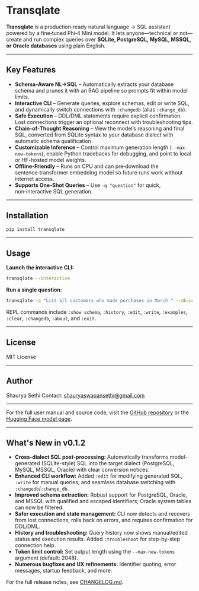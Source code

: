 # Transqlate

**Transqlate** is a production‑ready natural language → SQL assistant powered by a fine‑tuned Phi‑4 Mini model.
It lets anyone—technical or not—create and run complex queries over **SQLite, PostgreSQL, MySQL, MSSQL, or Oracle databases** using plain English.

---

## Key Features

* **Schema‑Aware NL→SQL** – Automatically extracts your database schema and prunes it with an RAG pipeline so prompts fit within model limits.
* **Interactive CLI** – Generate queries, explore schemas, edit or write SQL, and dynamically switch connections with `:changedb` (alias `:change_db`).
* **Safe Execution** – DDL/DML statements require explicit confirmation. Lost connections trigger an optional reconnect with troubleshooting tips.
* **Chain‑of‑Thought Reasoning** – View the model’s reasoning and final SQL, converted from SQLite syntax to your database dialect with automatic schema qualification.
* **Customizable Inference** – Control maximum generation length (`--max-new-tokens`), enable Python tracebacks for debugging, and point to local or HF-hosted model weights.
* **Offline‑Friendly** – Runs on CPU and can pre‑download the sentence‑transformer embedding model so future runs work without internet access.
* **Supports One‑Shot Queries** – Use `-q "question"` for quick, non‑interactive SQL generation.

---

## Installation

```bash
pip install transqlate
```

---

## Usage

**Launch the interactive CLI:**

```bash
transqlate --interactive
```

**Run a single question:**

```bash
transqlate -q "List all customers who made purchases in March." --db-path path/to/database.db
```

REPL commands include `:show schema`, `:history`, `:edit`, `:write`, `:examples`, `:clear`, `:changedb`, `:about`, and `:exit`.

---

## License

MIT License

---

## Author

Shaurya Sethi
Contact: [shauryaswapansethi@gmail.com](mailto:shauryaswapansethi@gmail.com)

---

For the full user manual and source code, visit the [GitHub repository](https://github.com/Shaurya-Sethi/transqlate-phi4) or the [Hugging Face model page](https://huggingface.co/Shaurya-Sethi/transqlate-phi4).

---

## What's New in v0.1.2

- **Cross-dialect SQL post-processing:** Automatically transforms model-generated (SQLite-style) SQL into the target dialect (PostgreSQL, MySQL, MSSQL, Oracle) with clear conversion notices.
- **Enhanced CLI workflow:** Added `:edit` for modifying generated SQL, `:write` for manual queries, and seamless database switching with `:changedb`/`:change_db`.
- **Improved schema extraction:** Robust support for PostgreSQL, Oracle, and MSSQL with qualified and escaped identifiers; Oracle system tables can now be filtered.
- **Safer execution and state management:** CLI now detects and recovers from lost connections, rolls back on errors, and requires confirmation for DDL/DML.
- **History and troubleshooting:** Query history now shows manual/edited status and execution results. Added `:troubleshoot` for step-by-step connection help.
- **Token limit control:** Set output length using the `--max-new-tokens` argument (default: 2048).
- **Numerous bugfixes and UX refinements:** Identifier quoting, error messages, startup feedback, and more.

For the full release notes, see [CHANGELOG.md](https://github.com/Shaurya-Sethi/transqlate-phi4/blob/main/CHANGELOG.md).
